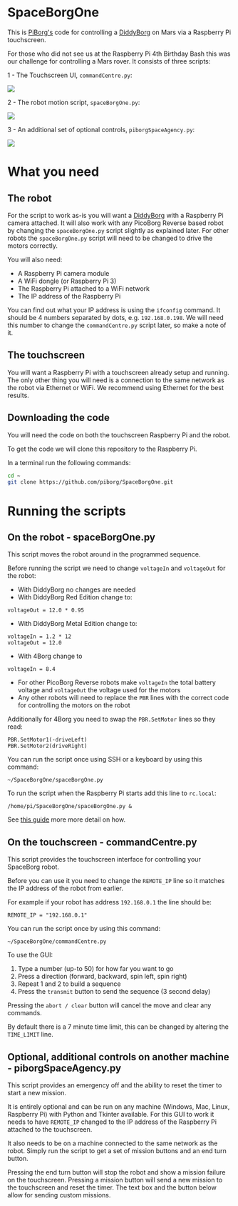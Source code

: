 # SpaceBorgOne
This is [PiBorg's](https://www.piborg.org) code for controlling a [DiddyBorg](https://www.piborg.org/diddyborg) on Mars via a Raspberry Pi touchscreen.

For those who did not see us at the Raspberry Pi 4th Birthday Bash this was our challenge for controlling a Mars rover.
It consists of three scripts:

1 - The Touchscreen UI, `commandCentre.py`:

![](screenshot.png?raw=true)

2 - The robot motion script, `spaceBorgOne.py`:

![](we-come-in-peace.jpg?raw=true)

3 - An additional set of optional controls, `piborgSpaceAgency.py`:

![](screenshot2.png?raw=true)

# What you need
## The robot
For the script to work as-is you will want a [DiddyBorg](https://www.piborg.org/diddyborg) with a Raspberry Pi camera attached.
It will also work with any PicoBorg Reverse based robot by changing the `spaceBorgOne.py` script slightly as explained later.
For other robots the `spaceBorgOne.py` script will need to be changed to drive the motors correctly.

You will also need:
* A Raspberry Pi camera module
* A WiFi dongle (or Raspberry Pi 3)
* The Raspberry Pi attached to a WiFi network
* The IP address of the Raspberry Pi

You can find out what your IP address is using the `ifconfig` command.
It should be 4 numbers separated by dots, e.g. `192.168.0.198`.
We will need this number to change the `commandCentre.py` script later, so make a note of it.

## The touchscreen
You will want a Raspberry Pi with a touchscreen already setup and running.
The only other thing you will need is a connection to the same network as the robot via Ethernet or WiFi.
We recommend using Ethernet for the best results.

## Downloading the code
You will need the code on both the touchscreen Raspberry Pi and the robot.

To get the code we will clone this repository to the Raspberry Pi.

In a terminal run the following commands:
```bash
cd ~
git clone https://github.com/piborg/SpaceBorgOne.git
```

# Running the scripts

## On the robot - spaceBorgOne.py
This script moves the robot around in the programmed sequence.

Before running the script we need to change `voltageIn` and `voltageOut` for the robot:
* With DiddyBorg no changes are needed
* With DiddyBorg Red Edition change to:

```
voltageOut = 12.0 * 0.95
```

* With DiddyBorg Metal Edition change to:

```
voltageIn = 1.2 * 12
voltageOut = 12.0
```

* With 4Borg change to

```
voltageIn = 8.4
```

* For other PicoBorg Reverse robots make `voltageIn` the total battery voltage and `voltageOut` the voltage used for the motors
* Any other robots will need to replace the `PBR` lines with the correct code for controlling the motors on the robot

Additionally for 4Borg you need to swap the `PBR.SetMotor` lines so they read:
```
PBR.SetMotor1(-driveLeft)
PBR.SetMotor2(driveRight)
```

You can run the script once using SSH or a keyboard by using this command:
```
~/SpaceBorgOne/spaceBorgOne.py
```

To run the script when the Raspberry Pi starts add this line to `rc.local`:
```
/home/pi/SpaceBorgOne/spaceBorgOne.py &
```

See [this guide](https://www.raspberrypi.org/documentation/linux/usage/rc-local.md) more more detail on how.

## On the touchscreen - commandCentre.py
This script provides the touchscreen interface for controlling your SpaceBorg robot.


Before you can use it you need to change the `REMOTE_IP` line so it matches the IP address of the robot from earlier.

For example if your robot has address `192.168.0.1` the line should be:
```
REMOTE_IP = "192.168.0.1"
```

You can run the script once by using this command:
```
~/SpaceBorgOne/commandCentre.py
```

To use the GUI:

1. Type a number (up-to 50) for how far you want to go
2. Press a direction (forward, backward, spin left, spin right)
3. Repeat 1 and 2 to build a sequence
4. Press the `transmit` button to send the sequence (3 second delay)

Pressing the `abort / clear` button will cancel the move and clear any commands.

By default there is a 7 minute time limit, this can be changed by altering the `TIME_LIMIT` line.

## Optional, additional controls on another machine - piborgSpaceAgency.py
This script provides an emergency off and the ability to reset the timer to start a new mission.

It is entirely optional and can be run on any machine (Windows, Mac, Linux, Raspberry Pi) with Python and Tkinter available.
For this GUI to work it needs to have `REMOTE_IP` changed to the IP address of the Raspberry Pi attached to the touchscreen.

It also needs to be on a machine connected to the same network as the robot.
Simply run the script to get a set of mission buttons and an end turn button.

Pressing the end turn button will stop the robot and show a mission failure on the touchscreen.
Pressing a mission button will send a new mission to the touchscreen and reset the timer.
The text box and the button below allow for sending custom missions.
